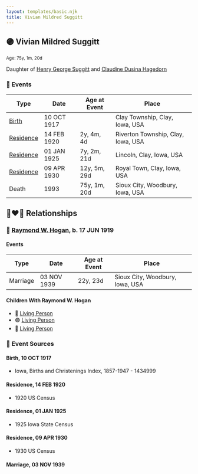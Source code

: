 ```yaml
---
layout: templates/basic.njk
title: Vivian Mildred Suggitt
---
```

## 🟣 Vivian Mildred Suggitt
<small>Age: 75y, 1m, 20d</small>

Daughter of [Henry George Suggitt](/people/7/7271894) and [Claudine Dusina Hagedorn](/people/2/21896640)

### 📆 Events

Type | Date | Age at Event | Place
------ | ------ | ------ | ------
[Birth](#event-event-2) | 10 OCT 1917 |  | Clay Township, Clay, Iowa, USA
[Residence](#event-event-0) | 14 FEB 1920 | 2y, 4m, 4d | Riverton Township, Clay, Iowa, USA
[Residence](#event-event-1) | 01 JAN 1925 | 7y, 2m, 21d | Lincoln, Clay, Iowa, USA
[Residence](#event-event-2) | 09 APR 1930 | 12y, 5m, 29d | Royal Town, Clay, Iowa, USA
Death | 1993 | 75y, 1m, 20d | Sioux City, Woodbury, Iowa, USA

## 👩‍❤️‍👨 Relationships

### 🔵 [Raymond W. Hogan](/people/7/7348108), b. 17 JUN 1919

#### Events

Type | Date | Age at Event | Place
------ | ------ | ------ | ------
Marriage | 03 NOV 1939 | 22y, 23d | Sioux City, Woodbury, Iowa, USA
#### Children With Raymond W. Hogan
* 🔵 [Living Person](/people/9/91001980)
* 🟣 [Living Person](/people/8/87259250)
* 🔵 [Living Person](/people/6/61729265)
### 📰 Event Sources

#### <a id="event-event-2"></a> Birth, 10 OCT 1917
* Iowa, Births and Christenings Index, 1857-1947  - 1434999

#### <a id="event-event-0"></a> Residence, 14 FEB 1920
* 1920 US Census

#### <a id="event-event-1"></a> Residence, 01 JAN 1925
* 1925 Iowa State Census

#### <a id="event-event-2"></a> Residence, 09 APR 1930
* 1930 US Census

#### <a id="event-family-0-event-0"></a> Marriage, 03 NOV 1939